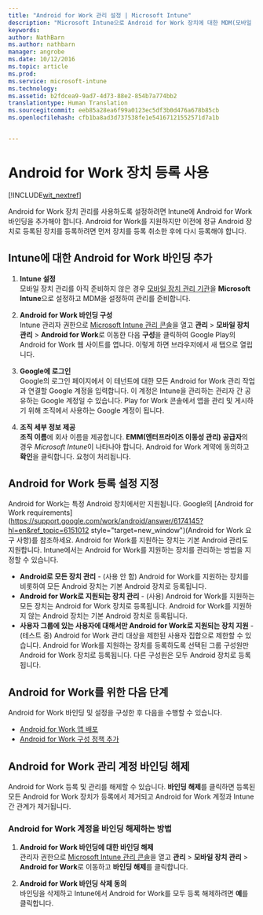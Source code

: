 ```yaml
---
title: "Android for Work 관리 설정 | Microsoft Intune"
description: "Microsoft Intune으로 Android for Work 장치에 대한 MDM(모바일 장치 관리)을 설정합니다."
keywords: 
author: NathBarn
ms.author: nathbarn
manager: angrobe
ms.date: 10/12/2016
ms.topic: article
ms.prod: 
ms.service: microsoft-intune
ms.technology: 
ms.assetid: b2fdcea9-9ad7-4d73-88e2-854b7a774bb2
translationtype: Human Translation
ms.sourcegitcommit: eeb85a28ea6f99a0123ec5df3b0d476a678b85cb
ms.openlocfilehash: cfb1ba8ad3d737538fe1e54167121552571d7a1b


---
```


# <a name="enable-enrollment-of-android-for-work-devices"></a>Android for Work 장치 등록 사용

[!INCLUDE[wit_nextref](../includes/afw_rollout_disclaimer.md)]

Android for Work 장치 관리를 사용하도록 설정하려면 Intune에 Android for Work 바인딩을 추가해야 합니다. Android for Work를 지원하지만 이전에 정규 Android 장치로 등록된 장치를 등록하려면 먼저 장치를 등록 취소한 후에 다시 등록해야 합니다.

## <a name="add-android-for-work-binding-for-intune"></a>Intune에 대한 Android for Work 바인딩 추가

1. **Intune 설정**<br>
모바일 장치 관리를 아직 준비하지 않은 경우 [모바일 장치 관리 기관](https://docs.microsoft.com/intune/get-started/start-with-a-paid-subscription-to-microsoft-intune-step-8#enable-device-enrollment)을 **Microsoft Intune**으로 설정하고 MDM을 설정하여 관리를 준비합니다.

2. **Android for Work 바인딩 구성**<br>
    Intune 관리자 권한으로 [Microsoft Intune 관리 콘솔](http://manage.microsoft.com)을 열고 **관리** &gt; **모바일 장치 관리** &gt; **Android for Work**로 이동한 다음 **구성**을 클릭하여 Google Play의 Android for Work 웹 사이트를 엽니다. 이렇게 하면 브라우저에서 새 탭으로 열립니다.

3. **Google에 로그인**<br>
   Google의 로그인 페이지에서 이 테넌트에 대한 모든 Android for Work 관리 작업과 연결할 Google 계정을 입력합니다. 이 계정은 Intune을 관리하는 관리자 간 공유하는 Google 계정일 수 있습니다. Play for Work 콘솔에서 앱을 관리 및 게시하기 위해 조직에서 사용하는 Google 계정이 됩니다.

4. **조직 세부 정보 제공**<br>
   **조직 이름**에 회사 이름을 제공합니다. **EMM(엔터프라이즈 이동성 관리) 공급자**의 경우 *Microsoft Intune*이 나타나야 합니다. Android for Work 계약에 동의하고 **확인**을 클릭합니다. 요청이 처리됩니다.

## <a name="specify-android-for-work-enrollment-settings"></a>Android for Work 등록 설정 지정
   Android for Work는 특정 Android 장치에서만 지원됩니다. Google의 [Android for Work requirements](https://support.google.com/work/android/answer/6174145?hl=en&ref_topic=6151012 style="target=new_window")(Android for Work 요구 사항)를 참조하세요.  Android for Work를 지원하는 장치는 기본 Android 관리도 지원합니다.  Intune에서는 Android for Work를 지원하는 장치를 관리하는 방법을 지정할 수 있습니다.

   - **Android로 모든 장치 관리** - (사용 안 함) Android for Work를 지원하는 장치를 비롯하여 모든 Android 장치는 기본 Android 장치로 등록됩니다.
   - **Android for Work로 지원되는 장치 관리** - (사용) Android for Work를 지원하는 모든 장치는 Android for Work 장치로 등록됩니다. Android for Work를 지원하지 않는 Android 장치는 기본 Android 장치로 등록됩니다.
   - **사용자 그룹에 있는 사용자에 대해서만 Android for Work로 지원되는 장치 지원** - (테스트 중) Android for Work 관리 대상을 제한된 사용자 집합으로 제한할 수 있습니다. Android for Work를 지원하는 장치를 등록하도록 선택된 그룹 구성원만 Android for Work 장치로 등록됩니다. 다른 구성원은 모두 Android 장치로 등록됩니다.

## <a name="next-steps-for-android-for-work"></a>Android for Work를 위한 다음 단계
Android for Work 바인딩 및 설정을 구성한 후 다음을 수행할 수 있습니다.
- [Android for Work 앱 배포](android-for-work-apps.md)
- [Android for Work 구성 정책 추가](android-for-work-policy-settings-in-microsoft-intune.md)

## <a name="unbinding-your-android-for-work-administrative-account"></a>Android for Work 관리 계정 바인딩 해제

Android for Work 등록 및 관리를 해제할 수 있습니다. **바인딩 해제**를 클릭하면 등록된 모든 Android for Work 장치가 등록에서 제거되고 Android for Work 계정과 Intune 간 관계가 제거됩니다.

### <a name="how-to-unbind-an-android-for-work-account"></a>Android for Work 계정을 바인딩 해제하는 방법

1. **Android for Work 바인딩에 대한 바인딩 해제**<br>
   관리자 권한으로 [Microsoft Intune 관리 콘솔](http://manage.microsoft.com)을 열고 **관리** &gt; **모바일 장치 관리** &gt; **Android for Work**로 이동하고 **바인딩 해제**를 클릭합니다.

2. **Android for Work 바인딩 삭제 동의**<br>
  바인딩을 삭제하고 Intune에서 Android for Work를 모두 등록 해제하려면 **예**를 클릭합니다.



<!--HONumber=Dec16_HO2-->


